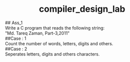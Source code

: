 <h1 align = "center">compiler_design_lab</h1>
## Ass_1 <br>
Write a C program that reads the following string:<br>
"Md. Tareq Zaman, Part-3,2011"<br>
##Case : 1<br>
Count the number of words, letters, digits and others.<br>
##Case : 2<br>
Seperates letters, digits and others characters.<br>

